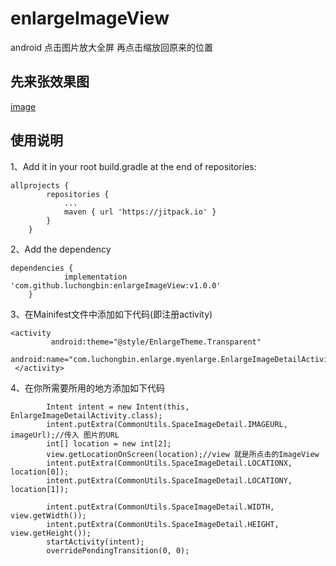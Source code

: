# enlargeImageView
android 点击图片放大全屏 再点击缩放回原来的位置 
## 先来张效果图  
[image](https://github.com/luchongbin/enlargeImageView/blob/master/gif/introduce.gif)  

## 使用说明  
1、Add it in your root build.gradle at the end of repositories:  
```
allprojects {
		repositories {
			...
			maven { url 'https://jitpack.io' }
		}
	}
```  
2、Add the dependency  
```  
dependencies {
	        implementation 'com.github.luchongbin:enlargeImageView:v1.0.0'
	}  
```  
3、在Mainifest文件中添加如下代码(即注册activity)
```
<activity
         android:theme="@style/EnlargeTheme.Transparent"
          android:name="com.luchongbin.enlarge.myenlarge.EnlargeImageDetailActivity">
 </activity>  
 ```
 4、在你所需要所用的地方添加如下代码  
```
        Intent intent = new Intent(this, EnlargeImageDetailActivity.class);
        intent.putExtra(CommonUtils.SpaceImageDetail.IMAGEURL, imageUrl);//传入 图片的URL
        int[] location = new int[2];
        view.getLocationOnScreen(location);//view 就是所点击的ImageView
        intent.putExtra(CommonUtils.SpaceImageDetail.LOCATIONX, location[0]);
        intent.putExtra(CommonUtils.SpaceImageDetail.LOCATIONY, location[1]);

        intent.putExtra(CommonUtils.SpaceImageDetail.WIDTH, view.getWidth());
        intent.putExtra(CommonUtils.SpaceImageDetail.HEIGHT, view.getHeight());
        startActivity(intent);
        overridePendingTransition(0, 0);
 ```

